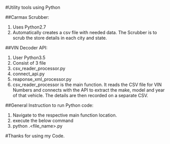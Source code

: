 #Utility tools using Python

##Carmax Scrubber: 
1. Uses Python2.7
2. Automatically creates a csv file with needed data. The Scrubber is to scrub the store details in each city and state.

##VIN Decoder API:
1. User Python3.5
2. Consist of 3 file
  1. csv_reader_processor.py
  2. connect_api.py
  3. reaponse_xml_processor.py
3. csv_reader_processor is the main function. It reads the CSV file for VIN Numbers and connects with the API to extract the make, model and year of that vehicle. The details are then recorded on a separate CSV.

##General Instruction to run Python code:
1. Navigate to the respective main function location.
2. execute the below command
  1. python .\<file_name>.py
  
  
  
#Thanks for using my Code.
